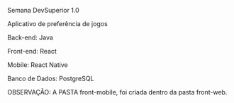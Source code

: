 Semana DevSuperior 1.0

Aplicativo de preferência de jogos

Back-end: Java

Front-end: React

Mobile: React Native

Banco de Dados: PostgreSQL

OBSERVAÇÃO: A PASTA front-mobile, foi criada dentro da pasta front-web.
